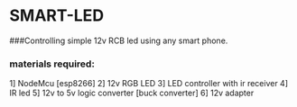 # SMART-LED

###Controlling simple 12v RCB led using any smart phone.

### materials required:

1] NodeMcu [esp8266]
2] 12v RGB LED
3] LED controller with ir receiver
4] IR led 
5] 12v to 5v logic converter [buck converter]
6] 12v adapter 
